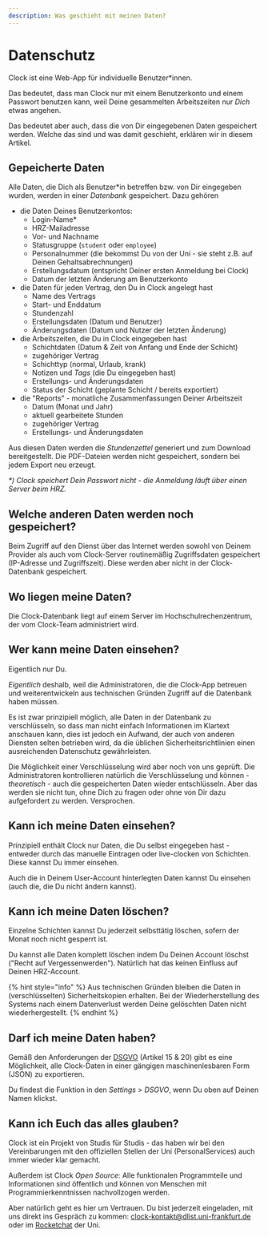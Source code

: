 ```yaml
---
description: Was geschieht mit meinen Daten?
---
```


# Datenschutz

Clock ist eine Web-App für individuelle Benutzer\*innen.

Das bedeutet, dass man Clock nur mit einem Benutzerkonto und einem Passwort benutzen kann, weil Deine gesammelten Arbeitszeiten nur _Dich_ etwas angehen.

Das bedeutet aber auch, dass die von Dir eingegebenen Daten gespeichert werden. Welche das sind und was damit geschieht, erklären wir in diesem Artikel.

## Gepeicherte Daten

Alle Daten, die Dich als Benutzer\*in betreffen bzw. von Dir eingegeben wurden, werden in einer _Datenbank_ gespeichert. Dazu gehören

* die Daten Deines Benutzerkontos:
  * Login-Name\*
  * HRZ-Mailadresse
  * Vor- und Nachname
  * Statusgruppe \(`student` oder `employee`\)
  * Personalnummer \(die bekommst Du von der Uni - sie steht z.B. auf Deinen Gehaltsabrechnungen\)
  * Erstellungsdatum \(entspricht Deiner ersten Anmeldung bei Clock\)
  * Datum der letzten Änderung am Benutzerkonto
* die Daten für jeden Vertrag, den Du in Clock angelegt hast
  * Name des Vertrags
  * Start- und Enddatum
  * Stundenzahl
  * Erstellungsdaten \(Datum und Benutzer\)
  * Änderungsdaten \(Datum und Nutzer der letzten Änderung\)
* die Arbeitszeiten, die Du in Clock eingegeben hast
  * Schichtdaten \(Datum & Zeit von Anfang und Ende der Schicht\)
  * zugehöriger Vertrag
  * Schichttyp \(normal, Urlaub, krank\)
  * Notizen und _Tags_ \(die Du eingegeben hast\)
  * Erstellungs- und Änderungsdaten
  * Status der Schicht \(geplante Schicht / bereits exportiert\)
* die "Reports" - monatliche Zusammenfassungen Deiner Arbeitszeit
  * Datum \(Monat und Jahr\)
  * aktuell gearbeitete Stunden
  * zugehöriger Vertrag
  * Erstellungs- und Änderungsdaten

Aus diesen Daten werden die _Stundenzettel_ generiert und zum Download bereitgestellt. Die PDF-Dateien werden nicht gespeichert, sondern bei jedem Export neu erzeugt.

_\*\) Clock speichert Dein Passwort nicht - die Anmeldung läuft über einen Server beim HRZ._

## Welche anderen Daten werden noch gespeichert?

Beim Zugriff auf den Dienst über das Internet werden sowohl von Deinem Provider als auch vom Clock-Server routinemäßig Zugriffsdaten gespeichert \(IP-Adresse und Zugriffszeit\). Diese werden aber nicht in der Clock-Datenbank gespeichert.

## Wo liegen meine Daten?

Die Clock-Datenbank liegt auf einem Server im Hochschulrechenzentrum, der vom Clock-Team administriert wird.

## Wer kann meine Daten einsehen?

Eigentlich nur Du. 

_Eigentlich_ deshalb, weil die Administratoren, die die Clock-App betreuen und weiterentwickeln aus technischen Gründen Zugriff auf die Datenbank haben müssen.

Es ist zwar prinzipiell möglich, alle Daten in der Datenbank zu verschlüsseln, so dass man nicht einfach Informationen im Klartext anschauen kann, dies ist jedoch ein Aufwand, der auch von anderen Diensten selten betrieben wird, da die üblichen Sicherheitsrichtlinien einen ausreichenden Datenschutz gewährleisten.

Die Möglichkeit einer Verschlüsselung wird aber noch von uns geprüft. Die Administratoren kontrollieren natürlich die Verschlüsselung und können - _theoretisch_ - auch die gespeicherten Daten wieder entschlüsseln. Aber das werden sie nicht tun, ohne Dich zu fragen oder ohne von Dir dazu aufgefordert zu werden. Versprochen.

## Kann ich meine Daten einsehen?

Prinzipiell enthält Clock nur Daten, die Du selbst eingegeben hast - entweder durch das manuelle Eintragen oder live-clocken von Schichten. Diese kannst Du immer einsehen.

Auch die in Deinem User-Account hinterlegten Daten kannst Du einsehen \(auch die, die Du nicht ändern kannst\).

## Kann ich meine Daten löschen?

Einzelne Schichten kannst Du jederzeit selbsttätig löschen, sofern der Monat noch nicht gesperrt ist.

Du kannst alle Daten komplett löschen indem Du Deinen Account löschst \("Recht auf Vergessenwerden"\). Natürlich hat das keinen Einfluss auf Deinen HRZ-Account.

{% hint style="info" %}
Aus technischen Gründen bleiben die Daten in \(verschlüsselten\) Sicherheitskopien erhalten. Bei der Wiederherstellung des Systems nach einem Datenverlust werden Deine gelöschten Daten nicht wiederhergestellt.
{% endhint %}

## Darf ich meine Daten haben?

Gemäß den Anforderungen der [DSGVO](https://dsgvo-gesetz.de) \(Artikel 15 & 20\) gibt es eine Möglichkeit, alle Clock-Daten in einer gängigen maschinenlesbaren Form \(JSON\) zu exportieren. 

Du findest die Funktion in den _Settings_  &gt; _DSGVO_, wenn Du oben  auf Deinen Namen klickst.

## Kann ich Euch das alles glauben?

Clock ist ein Projekt von Studis für Studis - das haben wir bei den Vereinbarungen mit den offiziellen Stellen der Uni \(PersonalServices\) auch immer wieder klar gemacht.

Außerdem ist Clock _Open Source_: Alle funktionalen Programmteile und Informationen sind öffentlich und können von Menschen mit Programmierkenntnissen nachvollzogen werden.

Aber natürlich geht es hier um Vertrauen. Du bist jederzeit eingeladen, mit uns direkt ins Gespräch zu kommen: [clock-kontakt@dlist.uni-frankfurt.de](https://github.com/ClockGU/handbook/tree/c6a3efe17c130c71ac14b67706cb399e4d331dfb/benutzerhandbuch/clock-kontakt@dlist.uni-frankfurt.de) oder im [Rocketchat](https://chat.studiumdigitale.uni-frankfurt.de/channel/clock_user) der Uni.

